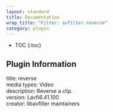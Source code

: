 ```yaml
---
layout: standard
title: Documentation
wrap_title: "Filter: avfilter.reverse"
category: plugin
---
```

* TOC
{:toc}

## Plugin Information

title: reverse  
media types:
Video  
description: Reverse a clip.  
version: Lavfi6.41.100  
creator: libavfilter maintainers  
